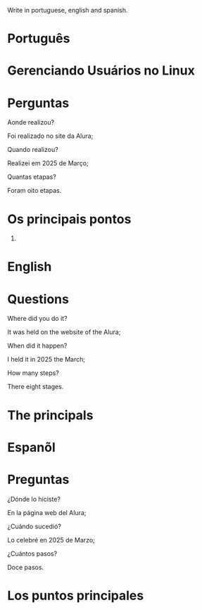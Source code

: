 Write in portuguese, english and spanish.

# Português 

# Gerenciando Usuários no Linux


# Perguntas

Aonde realizou?

Foi realizado no site da Alura;

Quando realizou?

Realizei em 2025 de Março;

Quantas etapas?

Foram oito etapas.

# Os principais pontos

1.



# English

# 

# Questions

Where did you do it?

It was held on the website of the Alura;

When did it happen?

I held it in 2025 the March;

How many steps?

There eight stages.

# The principals



# Espanõl

# 

# Preguntas

¿Dónde lo hiciste?

En la página web del Alura;

¿Cuándo sucedió?

Lo celebré en 2025 de Marzo;

¿Cuántos pasos?

Doce pasos.

# Los puntos principales




